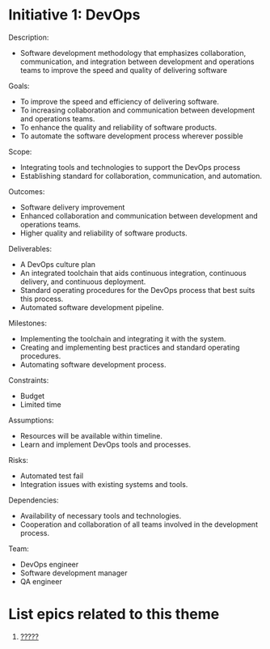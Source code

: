 # Initiative 1: DevOps
Description: 
* Software development methodology that emphasizes collaboration, communication, and integration between development and operations teams to improve the speed and quality of delivering software

Goals: 
* To improve the speed and efficiency of delivering software.
* To increasing collaboration and communication between development and operations teams.
* To enhance the quality and reliability of software products.
* To automate the software development process wherever possible

Scope: 
* Integrating tools and technologies to support the DevOps process
* Establishing standard for collaboration, communication, and automation.

Outcomes:
* Software delivery improvement
* Enhanced collaboration and communication between development and operations teams.
* Higher quality and reliability of software products.

Deliverables:
* A DevOps culture plan
* An integrated toolchain that aids continuous integration, continuous delivery, and continuous deployment.
* Standard operating procedures for the DevOps process that best suits this process.
* Automated software development pipeline.

Milestones:
* Implementing the toolchain and integrating it with the system.
* Creating and implementing best practices and standard operating procedures.
* Automating software development process.

Constraints:
* Budget
* Limited time

Assumptions:
* Resources will be available within timeline.
* Learn and implement DevOps tools and processes.

Risks:
* Automated test fail
* Integration issues with existing systems and tools.

Dependencies:
* Availability of necessary tools and technologies.
* Cooperation and collaboration of all teams involved in the development process.

Team: 
* DevOps engineer 
* Software development manager 
* QA engineer

# List epics related to this theme
1. [?????](/Users/alexjang/PycharmProjects/mywebclass-agile-docs/documentation/theme_1/initiatives/epic_PGJ.md[epic_PGJ.md](epic_PGJ.md))